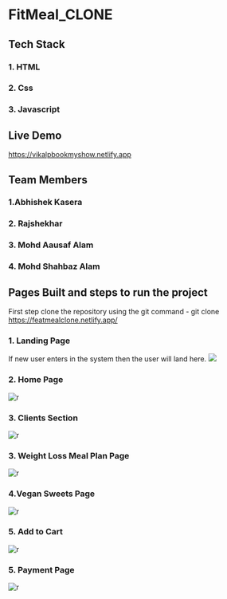 # FitMeal_CLONE



## Tech Stack

### 1. HTML
### 2. Css
### 3. Javascript


## Live Demo
https://vikalpbookmyshow.netlify.app

## Team Members

### 1.Abhishek Kasera
### 2. Rajshekhar
### 3. Mohd Aausaf Alam
### 4. Mohd Shahbaz Alam




## Pages Built and steps to run the project

First step clone the repository using the git command - git clone https://featmealclone.netlify.app/



### 1. Landing Page
If new user enters in the system then the user will land here.
<img src="https://i.ibb.co/qs7HYFM/Capture-fitmeals.png" />

### 2. Home Page

![r](https://i.ibb.co/9q6v4Zj/Capture-fitmeals2.png)

### 3. Clients Section

![r](https://i.ibb.co/DtsTtMz/Capture-fitmeals3.png)

### 3. Weight Loss Meal Plan Page

![r](https://i.ibb.co/XJq7tHB/Capture-fitmeals4.png)

### 4.Vegan Sweets Page

![r](https://i.ibb.co/dJDz7XV/Capture-fitmeals5.png)

### 5. Add to Cart
![r](https://i.ibb.co/n0Q3HFw/Capture-fitmeals6.png)

### 5. Payment Page
![r](https://i.ibb.co/5sPfRfh/Capture-fitmeals7.png)

